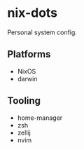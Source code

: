 # nix-dots

Personal system config.

## Platforms

- NixOS
- darwin

## Tooling

- home-manager
- zsh
- zellij
- nvim

